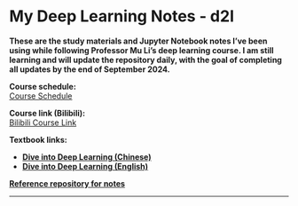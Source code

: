 # My Deep Learning Notes - d2l

**These are the study materials and Jupyter Notebook notes I’ve been using while following Professor Mu Li’s deep learning course. I am still learning and will update the repository daily, with the goal of completing all updates by the end of September 2024.**

**Course schedule:**  
[Course Schedule](https://courses.d2l.ai/zh-v2/)

**Course link (Bilibili):**  
[Bilibili Course Link](https://space.bilibili.com/1567748478/channel/seriesdetail?sid=358497)

**Textbook links:**

- **[Dive into Deep Learning (Chinese)](https://zh.d2l.ai/)**
- **[Dive into Deep Learning (English)](https://d2l.ai/)**

**[Reference repository for notes](https://github.com/Miraclelucy/dive_into_deep_learning)**

--- 




